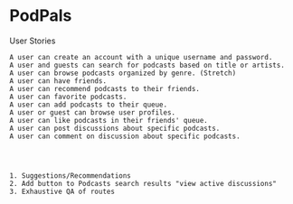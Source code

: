 # PodPals
  User Stories

    A user can create an account with a unique username and password.
    A user and guests can search for podcasts based on title or artists.
    A user can browse podcasts organized by genre. (Stretch)
    A user can have friends.
    A user can recommend podcasts to their friends.
    A user can favorite podcasts.
    A user can add podcasts to their queue.
    A user or guest can browse user profiles.
    A user can like podcasts in their friends' queue.
    A user can post discussions about specific podcasts.
    A user can comment on discussion about specific podcasts.




    1. Suggestions/Recommendations
    2. Add button to Podcasts search results "view active discussions"
    3. Exhaustive QA of routes